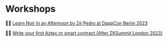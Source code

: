 # Workshops

🧑‍💻 [Learn Noir In an Afternoon by Zé Pedro at DappCon Berlin 2023](dappcon-berlin-2023)

🧑‍💻 [Write your first Aztec.nr smart contract (After ZKSummit London 2023)](zksummit-london-2023)
